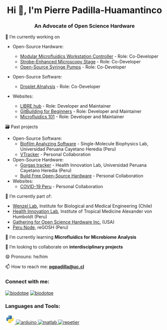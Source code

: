 <h1 align="center">Hi 👋, I'm Pierre Padilla-Huamantinco </h1>
<h3 align="center">An Advocate of Open Science Hardware </h3>

🔭 I’m currently working on
- Open-Source Hardware:
  - [Modular Microfluidics Workstation Controller](https://github.com/wenzel-lab/modular-microfluidics-workstation-controller/tree/documentation/beta) - Role: Co-Developer
  - [Strobe-Enhanced Microscopy Stage](https://github.com/LIBREhub/3_Levels_Stage) - Role: Co-Developer
  - [Open-Source Syringe Pumps](https://github.com/wenzel-lab/syringe-pumps-and-controller/tree/docu-v2) - Role: Co-Developer

- Open-Source Software:
  - [Droplet AInalysis](https://github.com/wenzel-lab/droplet_AInalysis/tree/droplet-analysis-v0) - Role: Co-Developer
  
- Websites:
  - [LIBRE hub](https://github.com/LIBREhub) - Role: Developer and Maintainer
  - [GitBuilding for Beginners](https://github.com/LIBREhub/gitbuilding-for-beginners) - Role: Developer and Maintainer
  - [Microfluidics 101](https://github.com/ufluidics101) - Role: Developer and Maintainer

🗃️ Past projects
- Open-Source Software:
  - [Biofilm Analyzing Software](https://github.com/Biofilm-Project/BAS) - Single-Molecule Biophysics Lab, Universidad Peruana Cayetano Heredia (Peru)
  - [VTracker](https://github.com/OrsonMM/VTraker) - Personal Collaboration
- Open-Source Hardware:
  - [Gorgas tracker](https://github.com/healthinnovation/gorgas_tracker) - Health Innovation Lab, Universidad Peruana Cayetano Heredia (Peru)
  - [Build Free Open-Source Hardware](https://github.com/FOSH-following-demand) - Personal Collaboration 
- Websites:
  - [COVID-19 Peru](https://github.com/jincio/COVID_19_PERU) - Personal Collaboration
    
🐳  I’m currently part of:
- [Wenzel Lab](https://wenzel-lab.github.io/), Institute for Biological and Medical Engineering (Chile)
- [Health Innovation Lab](https://github.com/healthinnovation), Institute of Tropical Medicine Alexander von Humboldt (Peru)
- [Gathering for Open Science Hardware Inc.](https://openhardware.science/) (USA)
- [Peru Node](https://regosh.libres.cc/en/projects/), reGOSH (Peru)

🌱 I’m currently learning **Microfluidics for Microbiome Analysis**

👯 I’m looking to collaborate on **interdisciplinary projects**

😄 Pronouns: he/him

📫 How to reach me: **pgpadilla@uc.cl**

<h3 align="left">Connect with me:</h3>
<p align="left">
<a href="https://twitter.com/biodotpe" target="blank"><img align="center" src="https://www.vectorlogo.zone/logos/twitter/twitter-icon.svg" alt="biodotpe" height="30" width="30" /></a> <a href="https://instagram.com/biodotpe" target="blank"><img align="center" src="https://www.vectorlogo.zone/logos/instagram/instagram-icon.svg" alt="biodotpe" height="30" width="30" /></a>
</p>

<h3 align="left">Languages and Tools:</h3>
<p align="left"> <a href="https://www.python.org" target="_blank"> <img src="https://raw.githubusercontent.com/devicons/devicon/master/icons/python/python-original.svg" alt="python" width="30" height="30"/> </a> <a href="https://www.arduino.cc/" target="_blank"> <img src="https://cdn.worldvectorlogo.com/logos/arduino-1.svg" alt="arduino" width="30" height="30"/> </a> <a href="https://www.mathworks.com/" target="_blank"> <img src="https://upload.wikimedia.org/wikipedia/commons/2/21/Matlab_Logo.png" alt="matlab" width="30" height="30"/> </a> <a href="https://www.repetier.com/" target="_blank"> <img src="https://www.repetier-server.com/logo-monitor.svg" alt="repetier" width="30" height="30"/> </a> </p>
<!--
<h3 align="left">Support:</h3>
<p><a href="https://www.buymeacoffee.com/biodotpe"> <img align="left" src="https://cdn.buymeacoffee.com/buttons/v2/default-yellow.png" height="50" width="210" alt="biodotpe" /></a></p><br><br>
-->
<!--
**biodotpe/biodotpe** is a ✨ _special_ ✨ repository because its `README.md` (this file) appears on your GitHub profile.

Here are some ideas to get you started:

- 🔭 I’m currently working on ...
- 🌱 I’m currently learning ...
- 👯 I’m looking to collaborate on ...
- 🤔 I’m looking for help with ...
- 💬 Ask me about ...
- 📫 How to reach me: ...
- 😄 Pronouns: ...
- ⚡ Fun fact: ...
-->
